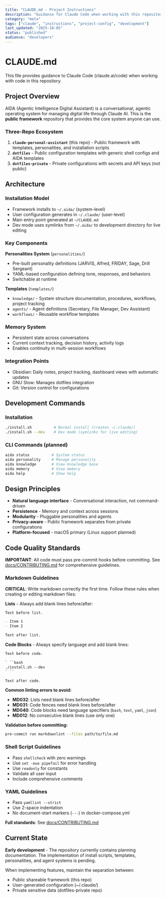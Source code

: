 ```yaml
---
title: "CLAUDE.md - Project Instructions"
description: "Guidance for Claude Code when working with this repository"
category: "meta"
tags: ["claude", "instructions", "project-config", "development"]
last_updated: "2025-10-05"
status: "published"
audience: "developers"
---
```


# CLAUDE.md

This file provides guidance to Claude Code (claude.ai/code) when working with code in this repository.

## Project Overview

AIDA (Agentic Intelligence Digital Assistant) is a conversational, agentic operating system for managing digital life through Claude AI. This is the **public framework** repository that provides the core system anyone can use.

### Three-Repo Ecosystem

1. **`claude-personal-assistant`** (this repo) - Public framework with templates, personalities, and installation scripts
2. **`dotfiles`** - Public configuration templates with generic shell configs and AIDA templates
3. **`dotfiles-private`** - Private configurations with secrets and API keys (not public)

## Architecture

### Installation Model

- Framework installs to `~/.aida/` (system-level)
- User configuration generates in `~/.claude/` (user-level)
- Main entry point generated at `~/CLAUDE.md`
- Dev mode uses symlinks from `~/.aida/` to development directory for live editing

### Key Components

**Personalities System** (`personalities/`)

- Pre-built personality definitions (JARVIS, Alfred, FRIDAY, Sage, Drill Sergeant)
- YAML-based configuration defining tone, responses, and behaviors
- Switchable at runtime

**Templates** (`templates/`)

- `knowledge/` - System structure documentation, procedures, workflows, project tracking
- `agents/` - Agent definitions (Secretary, File Manager, Dev Assistant)
- `workflows/` - Reusable workflow templates

### Memory System

- Persistent state across conversations
- Current context tracking, decision history, activity logs
- Enables continuity in multi-session workflows

### Integration Points

- Obsidian: Daily notes, project tracking, dashboard views with automatic updates
- GNU Stow: Manages dotfiles integration
- Git: Version control for configurations

## Development Commands

### Installation

```bash
./install.sh          # Normal install (creates ~/.claude/)
./install.sh --dev    # Dev mode (symlinks for live editing)
```

### CLI Commands (planned)

```bash
aida status          # System status
aida personality     # Manage personality
aida knowledge       # View knowledge base
aida memory          # View memory
aida help            # Show help
```

## Design Principles

- **Natural language interface** - Conversational interaction, not command-driven
- **Persistence** - Memory and context across sessions
- **Modularity** - Pluggable personalities and agents
- **Privacy-aware** - Public framework separates from private configurations
- **Platform-focused** - macOS primary (Linux support planned)

## Code Quality Standards

**IMPORTANT**: All code must pass pre-commit hooks before committing. See [docs/CONTRIBUTING.md](docs/CONTRIBUTING.md) for comprehensive guidelines.

### Markdown Guidelines

**CRITICAL**: Write markdown correctly the first time. Follow these rules when creating or editing markdown files:

**Lists** - Always add blank lines before/after:

```markdown
Text before list.

- Item 1
- Item 2

Text after list.
```

**Code Blocks** - Always specify language and add blank lines:

```markdown
Text before code.

` ``bash
./install.sh --dev
` ``

Text after code.
```

**Common linting errors to avoid:**

- **MD032**: Lists need blank lines before/after
- **MD031**: Code fences need blank lines before/after
- **MD040**: Code blocks need language specifiers (`bash`, `text`, `yaml`, `json`)
- **MD012**: No consecutive blank lines (use only one)

**Validation before committing:**

```bash
pre-commit run markdownlint --files path/to/file.md
```

### Shell Script Guidelines

- Pass `shellcheck` with zero warnings
- Use `set -euo pipefail` for error handling
- Use `readonly` for constants
- Validate all user input
- Include comprehensive comments

### YAML Guidelines

- Pass `yamllint --strict`
- Use 2-space indentation
- No document-start markers (`---`) in docker-compose.yml

**Full standards**: See [docs/CONTRIBUTING.md](docs/CONTRIBUTING.md)

## Current State

**Early development** - The repository currently contains planning documentation. The implementation of install scripts, templates, personalities, and agent systems is pending.

When implementing features, maintain the separation between:

- Public shareable framework (this repo)
- User-generated configuration (~/.claude/)
- Private sensitive data (dotfiles-private repo)
